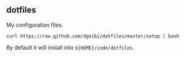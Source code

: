 dotfiles
---

My configuration files.

	curl https://raw.github.com/dgeibi/dotfiles/master/setup | bash

By default it will install into `${HOME}/code/dotfiles`.
